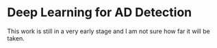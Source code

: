 # Deep Learning for AD Detection

This work is still in a very early stage and I am not sure how far it will be taken.
